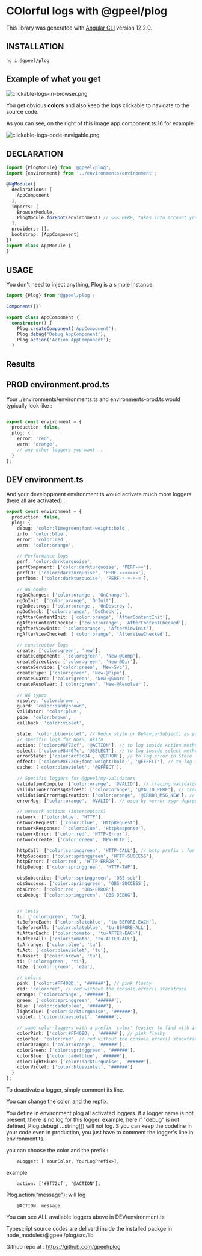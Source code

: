# COlorful logs with @gpeel/plog

This library was generated with [Angular CLI](https://github.com/angular/angular-cli) version 12.2.0.

## INSTALLATION

    ng i @gpeel/plog

## Example of what you get

![clickable-logs-in-browser.png](clickable-logs-in-browser.png)

You get obvious **colors** and also keep the logs clickable to navigate to the source code.

As you can see, on the right of this image app.component.ts:16 for example.

![clickable-logs-code-navigable.png](clickable-logs-code-navigable.png)

## DECLARATION

````typescript
import {PlogModule} from '@gpeel/plog';
import {environment} from '../environments/environment';

@NgModule({
  declarations: [
    AppComponent
  ],
  imports: [
    BrowserModule,
    PlogModule.forRoot(environment) // <<< HERE, takes into account you loggers definition in environment.ts
  ],
  providers: [],
  bootstrap: [AppComponent]
})
export class AppModule {
}
````

## USAGE

You don't need to inject anything, Plog is a simple instance.

````typescript
import {Plog} from '@gpeel/plog';

Component({})

export class AppComponent {
  constructor() {
    Plog.createComponent('AppComponent');
    Plog.debug('Debug AppComponent');
    Plog.action('Action AppComponent');
  }
````

## Results

## PROD environment.prod.ts

Your ./environments/environments.ts and environments-prod.ts would typically look like :

````typescript

export const environment = {
  production: false,
  plog: {
    error: 'red',
    warn: 'orange',
    // any other loggers you want ..
  }
};
````

## DEV environment.ts

And your developpment environment.ts would activate much more loggers (here all are activated) :

````typescript
export const environment = {
  production: false,
  plog: {
    debug: 'color:limegreen;font-weight:bold',
    info: 'color:blue',
    error: 'color:red',
    warn: 'color:orange',

    // Performance logs
    perf: 'color:darkturquoise',
    perfComponent: ['color:darkturquoise', 'PERF-¤¤'],
    perfCD: ['color:darkturquoise', 'PERF-¤¤¤¤¤¤¤'],
    perfDom: ['color:darkturquoise', 'PERF-¤-¤-¤-¤'],

    // NG hooks
    ngOnChanges: ['color:orange', 'OnChange'],
    ngOnInit: ['color:orange', 'OnInit'],
    ngOnDestroy: ['color:orange', 'OnDestroy'],
    ngDoCheck: ['color:orange', 'DoCheck'],
    ngAfterContentInit: ['color:orange', 'AfterContentInit'],
    ngAfterContentChecked: ['color:orange', 'AfterContentChecked'],
    ngAfterViewInit: ['color:orange', 'AfterViewInit'],
    ngAfterViewChecked: ['color:orange', 'AfterViewChecked'],

    // constructor logs
    create: ['color:green', 'new'],
    createComponent: ['color:green', 'New-@Comp'],
    createDirective: ['color:green', 'New-@Dir'],
    createService: ['color:green', 'New-Svc'],
    createPipe: ['color:green', 'New-@Pipe'],
    createGuard: ['color:green', 'New-@Guard'],
    createResolver: ['color:green', 'New-@Resolver'],

    // NG types
    resolve: 'color:brown',
    guard: 'color:sandybrown',
    validator: 'color:plum',
    pipe: 'color:brown',
    callback: 'color:violet',

    state: 'color:blueviolet', // Redux style or BehaviorSubject, as you want
    // specific logs for NGXS, Akita
    action: ['color:#8f72cf', '@ACTION'], // to log inside Action method
    select: ['color:#84467c', '@SELECT'], // to log inside select method
    errorState: ['color:#cf3c04', '@ERROR'], // to log error in Store
    effect: ['color:#8F72CF;font-weight:bold;', '@EFFECT'], // to log inside effect method (even if using @Effet is not advised)
    cache: ['color:blueviolet', '@EFFECT'],

    // Specific loggers for @gpeel/my-validators
    validationCompute: ['color:orange', '@VALID'], // tracing validators when they compute
    validationErrorMsgRefresh: ['color:orange', '@VALID_PERF'], // tracing refresh of <my-error-msg>
    validationErrorMsgCreation: ['color:orange', '@ERROR_MSG_NEW'], // tracing creation of component <my-error-msg>
    errorMsg: ['color:orange', '@VALID'], // used by <error-msg> deprecated

    // network actions (interceptors)
    network: ['color:blue', 'HTTP'],
    networkRequest: ['color:blue', 'HttpRequest'],
    networkResponse: ['color:blue', 'HttpResponse'],
    networkError: ['color:red', 'HTTP-Error'],
    networkCreate: ['color:green', 'NEW-HTTP'],

    httpCall: ['color:springgreen', 'HTTP-CALL'], // http prefix : for service logic
    httpSuccess: ['color:springgreen', 'HTTP-SUCCESS'],
    httpError: ['color:red', 'HTTP-ERROR'],
    httpDebug: ['color:springgreen', 'HTTP-TAP'],

    obsSubscribe: ['color:springgreen', 'OBS-sub'],
    obsSuccess: ['color:springgreen', 'OBS-SUCCESS'],
    obsError: ['color:red', 'OBS-ERROR'],
    obsDebug: ['color:springgreen', 'OBS-DEBUG'],


    // tests
    tu: ['color:green', 'tu'],
    tuBeforeEach: ['color:slateblue', 'tu-BEFORE-EACH'],
    tuBeforeAll: ['color:slateblue', 'tu-BEFORE-ALL'],
    tuAfterEach: ['color:tomato', 'tu-AFTER-EACH'],
    tuAfterAll: ['color:tomato', 'tu-AFTER-ALL'],
    tuArrange: ['color:blue', 'tu'],
    tuAct: ['color:blueviolet', 'tu'],
    tuAssert: ['color:brown', 'tu'],
    ti: ['color:green', 'ti'],
    te2e: ['color:green', 'e2e'],

    // colors
    pink: ['color:#FF40BD;', '######'], // pink flashy
    red: 'color:red', // red without the console.error() stacktrace
    orange: ['color:orange', '######'],
    green: ['color:springgreen', '######'],
    blue: ['color:cadetblue', '######'],
    lightBlue: ['color:darkturquoise', '######'],
    violet: ['color:blueviolet', '######'],

    // same color-loggers with a prefix 'color' (easier to find with intellisense)
    colorPink: ['color:#FF40BD;', '######'], // pink flashy
    colorRed: 'color:red', // red without the console.error() stacktrace
    colorOrange: ['color:orange', '######'],
    colorGreen: ['color:springgreen', '######'],
    colorBlue: ['color:cadetblue', '######'],
    colorLightBlue: ['color:darkturquoise', '######'],
    colorViolet: ['color:blueviolet', '######']
  }
};

````

To deactivate a logger, simply comment its line.

You can change the color, and the repfix.

You define in environment.plog all activated loggers. if a logger name is not present, there is no log for this logger.
example, here if "debug" is not defined, Plog.debug( ...string[]) will not log. S you can keep the codeline in your code
even in production, you just have to comment the logger's line in environment.ts.

you can choose the color and the prefix :

        aLogger: [ YourColor, YourLogPrefix>],

example

        action: ['#8f72cf', '@ACTION'],

Plog.action("message"); will log

        @ACTION: message

You can see ALL available loggers above in DEV/environment.ts

Typescript source codes are deliverd inside the installed packge in node_modules/@gpeel/plog/src/lib

Github repo at :
https://github.com/gpeel/plog

